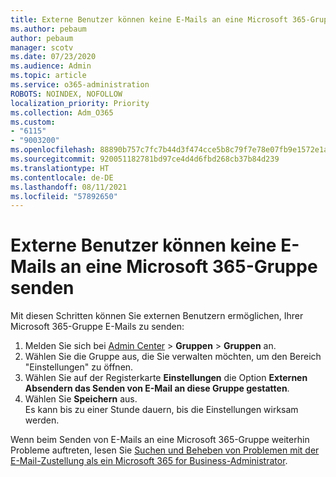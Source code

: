 ```yaml
---
title: Externe Benutzer können keine E-Mails an eine Microsoft 365-Gruppe senden
ms.author: pebaum
author: pebaum
manager: scotv
ms.date: 07/23/2020
ms.audience: Admin
ms.topic: article
ms.service: o365-administration
ROBOTS: NOINDEX, NOFOLLOW
localization_priority: Priority
ms.collection: Adm_O365
ms.custom:
- "6115"
- "9003200"
ms.openlocfilehash: 88890b757c7fc7b44d3f474cce5b8c79f7e78e07fb9e1572e1a27f8f17e36274
ms.sourcegitcommit: 920051182781bd97ce4d4d6fbd268cb37b84d239
ms.translationtype: HT
ms.contentlocale: de-DE
ms.lasthandoff: 08/11/2021
ms.locfileid: "57892650"
---
```

# <a name="external-users-cant-send-email-to-microsoft-365-group"></a>Externe Benutzer können keine E-Mails an eine Microsoft 365-Gruppe senden

Mit diesen Schritten können Sie externen Benutzern ermöglichen, Ihrer Microsoft 365-Gruppe E-Mails zu senden:

1. Melden Sie sich bei [Admin Center](https://admin.microsoft.com/) > **Gruppen** > **Gruppen** an.
2. Wählen Sie die Gruppe aus, die Sie verwalten möchten, um den Bereich "Einstellungen" zu öffnen.
3. Wählen Sie auf der Registerkarte **Einstellungen** die Option **Externen Absendern das Senden von E-Mail an diese Gruppe gestatten**.
4. Wählen Sie **Speichern** aus.</br>
    Es kann bis zu einer Stunde dauern, bis die Einstellungen wirksam werden. 

Wenn beim Senden von E-Mails an eine Microsoft 365-Gruppe weiterhin Probleme auftreten, lesen Sie [Suchen und Beheben von Problemen mit der E-Mail-Zustellung als ein Microsoft 365 for Business-Administrator](https://docs.microsoft.com/exchange/troubleshoot/email-delivery/email-delivery-issues).
